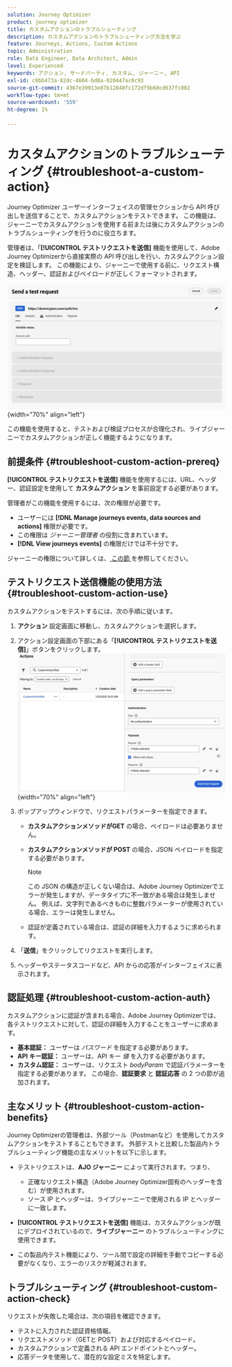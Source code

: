 ```yaml
---
solution: Journey Optimizer
product: journey optimizer
title: カスタムアクションのトラブルシューティング
description: カスタムアクションのトラブルシューティング方法を学ぶ
feature: Journeys, Actions, Custom Actions
topic: Administration
role: Data Engineer, Data Architect, Admin
level: Experienced
keywords: アクション, サードパーティ, カスタム, ジャーニー, API
exl-id: c0bb473a-82dc-4604-bd8a-020447ac0c93
source-git-commit: 4367e39013e87b12848fc172df9b68cd637fc802
workflow-type: tm+mt
source-wordcount: '559'
ht-degree: 1%

---
```


# カスタムアクションのトラブルシューティング {#troubleshoot-a-custom-action}

Journey Optimizer ユーザーインターフェイスの管理セクションから API 呼び出しを送信することで、カスタムアクションをテストできます。 この機能は、ジャーニーでカスタムアクションを使用する前または後にカスタムアクションのトラブルシューティングを行うのに役立ちます。

管理者は、「**[!UICONTROL テストリクエストを送信]** 機能を使用して、Adobe Journey Optimizerから直接実際の API 呼び出しを行い、カスタムアクション設定を検証します。 この機能により、ジャーニーで使用する前に、リクエスト構造、ヘッダー、認証およびペイロードが正しくフォーマットされます。

![](assets/send-test-request.png){width="70%" align="left"}

この機能を使用すると、テストおよび検証プロセスが合理化され、ライブジャーニーでカスタムアクションが正しく機能するようになります。

## 前提条件 {#troubleshoot-custom-action-prereq}

**[!UICONTROL テストリクエストを送信]** 機能を使用するには、URL、ヘッダー、認証設定を使用して **カスタムアクション** を事前設定する必要があります。

管理者がこの機能を使用するには、次の権限が必要です。

* ユーザーには **[!DNL Manage journeys events, data sources and actions]** 権限が必要です。
* この権限は *ジャーニー管理者* の役割に含まれています。
* **[!DNL View journeys events]** の権限だけでは不十分です。

ジャーニーの権限について詳しくは、[ この節 ](../administration/high-low-permissions.md#journey-capability) を参照してください。

## テストリクエスト送信機能の使用方法 {#troubleshoot-custom-action-use}

カスタムアクションをテストするには、次の手順に従います。

1. **アクション** 設定画面に移動し、カスタムアクションを選択します。
1. アクション設定画面の下部にある「**[!UICONTROL テストリクエストを送信]**」ボタンをクリックします。
   ![ アクション設定パネルの「テストリクエストを送信」ボタン ](assets/test-request.png){width="70%" align="left"}
1. ポップアップウィンドウで、リクエストパラメーターを指定できます。

   * **カスタムアクションメソッドがGET** の場合、ペイロードは必要ありません。
   * **カスタムアクションメソッドが POST** の場合、JSON ペイロードを指定する必要があります。

     >[!NOTE]
     >
     >この JSON の構造が正しくない場合は、Adobe Journey Optimizerでエラーが発生しますが、データタイプに不一致がある場合は発生しません。 例えば、文字列であるべきものに整数パラメーターが使用されている場合、エラーは発生しません。

   * 認証が定義されている場合は、認証の詳細を入力するように求められます。

1. 「**送信**」をクリックしてリクエストを実行します。
1. ヘッダーやステータスコードなど、API からの応答がインターフェイスに表示されます。

## 認証処理 {#troubleshoot-custom-action-auth}

カスタムアクションに認証が含まれる場合、Adobe Journey Optimizerでは、各テストリクエストに対して、認証の詳細を入力することをユーザーに求めます。

* **基本認証：** ユーザーは *パスワード* を指定する必要があります。
* **API キー認証：** ユーザーは、API キー *値* を入力する必要があります。
* **カスタム認証：** ユーザーは、リクエスト *bodyParam* で認証パラメーターを指定する必要があります。 この場合、**認証要求** と **認証応答** の 2 つの節が追加されます。

## 主なメリット {#troubleshoot-custom-action-benefits}

Journey Optimizerの管理者は、外部ツール（Postmanなど）を使用してカスタムアクションをテストすることもできます。 外部テストと比較した製品内トラブルシューティング機能の主なメリットを以下に示します。

* テストリクエストは、**AJO ジャーニー** によって実行されます。つまり、

   * 正確なリクエスト構造（Adobe Journey Optimizer固有のヘッダーを含む）が使用されます。
   * ソース IP とヘッダーは、ライブジャーニーで使用される IP とヘッダーに一致します。

* **[!UICONTROL テストリクエストを送信]** 機能は、カスタムアクションが既にデプロイされているので、**ライブジャーニー** のトラブルシューティングに使用できます。

* この製品内テスト機能により、ツール間で設定の詳細を手動でコピーする必要がなくなり、エラーのリスクが軽減されます。

## トラブルシューティング {#troubleshoot-custom-action-check}

リクエストが失敗した場合は、次の項目を確認できます。

* テストに入力された認証資格情報。
* リクエストメソッド（GETと POST）および対応するペイロード。
* カスタムアクションで定義される API エンドポイントとヘッダー。
* 応答データを使用して、潜在的な設定ミスを特定します。
